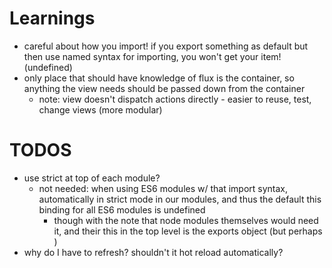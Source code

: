 # Learnings
- careful about how you import! if you export something as default but then use named syntax for importing, you won't get your item! (undefined)
- only place that should have knowledge of flux is the container, so anything the view needs should be passed down from the container
  - note: view doesn't dispatch actions directly - easier to reuse, test, change views (more modular)

# TODOS
- use strict at top of each module?
  - not needed: when using ES6 modules w/ that import syntax,
    automatically in strict mode in our modules, and thus
    the default this binding for all ES6 modules is undefined
    - though with the note that node modules themselves would
      need it, and their this in the top level is the exports
      object (but perhaps )
- why do I have to refresh? shouldn't it hot reload automatically?
